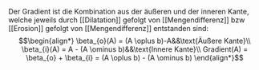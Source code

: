 Der Gradient ist die Kombination aus der äußeren und der inneren Kante, welche jeweils durch [[Dilatation]] gefolgt von [[Mengendifferenz]] bzw [[Erosion]] gefolgt von [[Mengendifferenz]] entstanden sind:
$$\begin{align*}
\beta_{o}(A) = (A \oplus b)-A&&\text{Äußere Kante}\\
\beta_{i}(A) = A - (A \ominus b)&&\text{Innere Kante}\\
Gradient(A) = \beta_{o} + \beta_{i} = (A \oplus b) - (A \ominus b)
\end{align*}$$